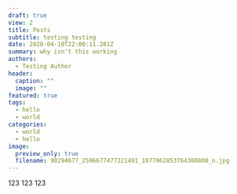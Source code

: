 ```yaml
---
draft: true
view: 2
title: Posts
subtitle: testing testing
date: 2020-04-10T22:00:11.281Z
summary: why isn't this working
authors:
  - Testing Author
header:
  caption: ""
  image: ""
featured: true
tags:
  - hello
  - world
categories:
  - world
  - hello
image:
  preview_only: true
  filename: 90294677_2596677477321491_1877962853764300800_n.jpg
---
```

123 123 123